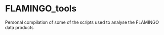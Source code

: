 # FLAMINGO_tools
Personal compilation of some of the scripts used to analyse the FLAMINGO data products
